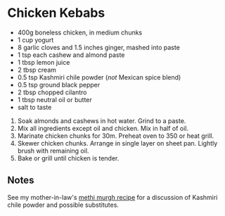 # Chicken Kebabs

- 400g boneless chicken, in medium chunks
- 1 cup yogurt
- 8 garlic cloves and 1.5 inches ginger, mashed into paste
- 1 tsp each cashew and almond paste
- 1 tbsp lemon juice
- 2 tbsp cream
- 0.5 tsp Kashmiri chile powder (_not_ Mexican spice blend)
- 0.5 tsp ground black pepper
- 2 tbsp chopped cilantro
- 1 tbsp neutral oil or butter
- salt to taste

1. Soak almonds and cashews in hot water. Grind to a paste.
2. Mix all ingredients except oil and chicken. Mix in half of oil.
3. Marinate chicken chunks for 30m. Preheat oven to 350 or heat grill.
4. Skewer chicken chunks. Arrange in single layer on sheet pan. Lightly brush
   with remaining oil.
5. Bake or grill until chicken is tender.

## Notes

See my mother-in-law's [methi murgh recipe](/recipes/methi-murgh) for a
discussion of Kashmiri chile powder and possible substitutes.
